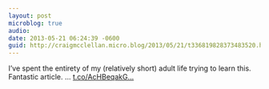 ```yaml
---
layout: post
microblog: true
audio: 
date: 2013-05-21 06:24:39 -0600
guid: http://craigmcclellan.micro.blog/2013/05/21/t336819828373483520.html
---
```

I’ve spent the entirety of my (relatively short) adult life trying to learn this. Fantastic article.  … [t.co/AcHBeqakG...](http://t.co/AcHBeqakG3)
